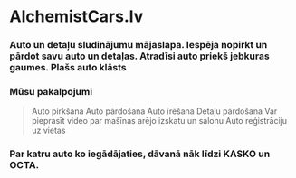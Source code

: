 # AlchemistCars.lv
### Auto un detaļu sludinājumu mājaslapa. Iespēja nopirkt un pārdot savu auto un detaļas. Atradīsi auto priekš jebkuras gaumes. Plašs auto klāsts
### Mūsu pakalpojumi
> Auto pirkšana
> Auto pārdošana
> Auto īrēšana
> Detaļu pārdošana
> Var pieprasīt video par mašīnas arējo izskatu un salonu
> Auto reģistrāciju uz vietas
### Par katru auto ko iegādājaties, dāvanā nāk līdzi KASKO un OCTA.
